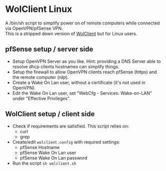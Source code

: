 # WolClient Linux
 
A /bin/sh script to simplify power on of remote computers while connected via OpenVPN/pfSense VPN.  
This is a stripped down version of [WolClient](https://github.com/frabnet/WolClient) but for Linux users.

## pfSense setup / server side

- Setup OpenVPN Server as you like.
  Hint: providing a DNS Server able to resolve dhcp clients hostnames can simplify things.
- Setup the firewall to allow OpenVPN clients reach pfSense (https) and the remote computer (rdp).
- Create a Wake On Lan user, without a certificate (it's not used in OpenVPN).
- Edit the Wake On Lan user, set "WebCfg - Services: Wake-on-LAN" under "Effective Privileges".

## WolClient setup / client side

- Check if requirements are satisfied. This script relies on:
  - curl
  - grep
- Create/edit `wolclient.config` with required settings:
  - pfSense Hostname
  - pfSense Wake On Lan user
  - pfSense Wake On Lan password  
- Run the script `sh wolclient.sh`
